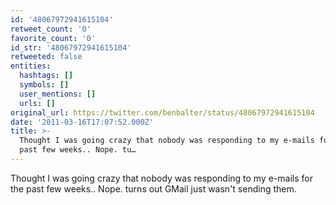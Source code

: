 ```yaml
---
id: '48067972941615104'
retweet_count: '0'
favorite_count: '0'
id_str: '48067972941615104'
retweeted: false
entities:
  hashtags: []
  symbols: []
  user_mentions: []
  urls: []
original_url: https://twitter.com/benbalter/status/48067972941615104
date: '2011-03-16T17:07:52.000Z'
title: >-
  Thought I was going crazy that nobody was responding to my e-mails for the
  past few weeks.. Nope. tu…
---
```


Thought I was going crazy that nobody was responding to my e-mails for the past few weeks.. Nope. turns out GMail just wasn't sending them.